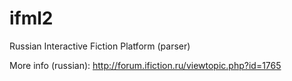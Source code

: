 ifml2
=====

Russian Interactive Fiction Platform (parser)

More info (russian): http://forum.ifiction.ru/viewtopic.php?id=1765
